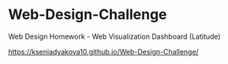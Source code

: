 # Web-Design-Challenge
Web Design Homework - Web Visualization Dashboard (Latitude)

https://kseniadyakova10.github.io/Web-Design-Challenge/
